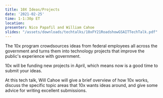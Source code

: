 ```yaml
---
title: 10X Ideas/Projects
date: '2021-02-25'
time: 1-1:30p ET
location:
presenter: Nico Papafil and William Cahoe
slides: "/assets/downloads/techtalks/10xFY21RoadshowGSAITTechTalk.pdf"
---
```


The 10x program crowdsources ideas from federal employees all across the government and turns them into technology projects that improve the public's experience with government.

10x will be funding new projects in April, which means now is a good time to submit your ideas.

At this tech talk, Will Cahoe will give a brief overview of how 10x works, discuss the specific topic areas that 10x wants ideas around, and give some advice for writing excellent submissions.
